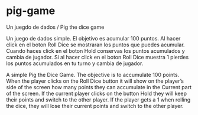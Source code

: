 # pig-game
Un juegdo de dados / Pig the dice game

Un juego de dados simple. El objetivo es acumular 100 puntos. Al hacer click en el boton Roll Dice se mostraran los puntos que puedes acumular. Cuando haces click en el boton Hold conservas los puntos acumulados y cambia de jugador. Si al hacer click en el boton Roll Dice muestra 1 pierdes los puntos acumulados en tu turno y cambia de jugador.

A simple Pig the Dice Game. The objective is to accumulate 100 points. When the player clicks on the Roll Dice button it will show on the player’s side of the screen how many points they can accumulate in the Current part of the screen. If the current player clicks on the button Hold they will keep their points and switch to the other player. If the player gets a 1 when rolling the dice, they will lose their current points and switch to the other player.
